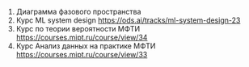 1. Диаграмма фазового пространства
2. Курс ML system design https://ods.ai/tracks/ml-system-design-23
3. Курс по теории вероятности МФТИ https://courses.mipt.ru/course/view/34
4. Курс Анализ данных на практике МФТИ https://courses.mipt.ru/course/view/33